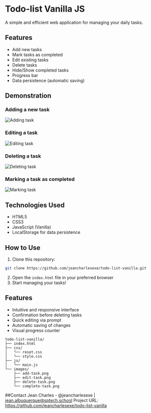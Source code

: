 # Todo-list Vanilla JS

A simple and efficient web application for managing your daily tasks.

## Features

- Add new tasks
- Mark tasks as completed
- Edit existing tasks
- Delete tasks
- Hide/Show completed tasks
- Progress bar
- Data persistence (automatic saving)

## Demonstration

### Adding a new task
![Adding task](./images/add-task.gif)

### Editing a task
![Editing task](./images/edit-task.gif)

### Deleting a task
![Deleting task](./images/delete-task.gif)

### Marking a task as completed
![Marking task](./images/complete-task.gif)

## Technologies Used

- HTML5
- CSS3
- JavaScript (Vanilla)
- LocalStorage for data persistence

## How to Use

1. Clone this repository:
```bash
git clone https://github.com/jeancharlesexe/todo-list-vanilla.git
```
2. Open the `index.html` file in your preferred browser  
3. Start managing your tasks!

## Features

- Intuitive and responsive interface  
- Confirmation before deleting tasks  
- Quick editing via prompt  
- Automatic saving of changes  
- Visual progress counter  

```
todo-list-vanilla/
├── index.html
├── css/
│   └── reset.css
│   └── style.css
├── js/
│   └── main.js
└── images/
    ├── add-task.png
    ├── edit-task.png
    ├── delete-task.png
    └── complete-task.png
```

##Contact
Jean Charles - @jeancharlesexe | jean.albuquerque@sptech.school
Project URL: https://github.com/jeancharlesexe/todo-list-vanilla
